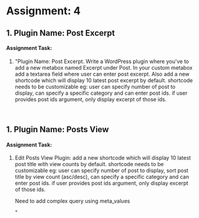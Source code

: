 # Assignment: 4
## 1. Plugin Name: Post Excerpt
#### Assignment Task:
<ol>
<li>"Plugin Name: Post Excerpt. 
Write a WordPress plugin where you've to add a new metabox named Excerpt under Post. In your custom metabox add a textarea field where user can enter post excerpt.  Also add a new shortcode which will display 10 latest post excerpt by default. shortcode needs to be customizable eg: user can specify number of post to display, can specify a specific category and can enter post ids. if user provides post ids argument, only display excerpt of those ids.
</li>
</ol>
<br>

## 1. Plugin Name: Posts View
#### Assignment Task:
<ol>
<li>
Edit Posts View Plugin: add a new shortcode which will display 10 latest post title with view counts  by default. shortcode needs to be customizable eg: user can specify number of post to display, sort post title by view count (asc/desc), can specify a specific category and can enter post ids. if user provides post ids argument, only display excerpt of those ids.

Need to add complex query using meta_values

"
</li>
</ol>
<br>